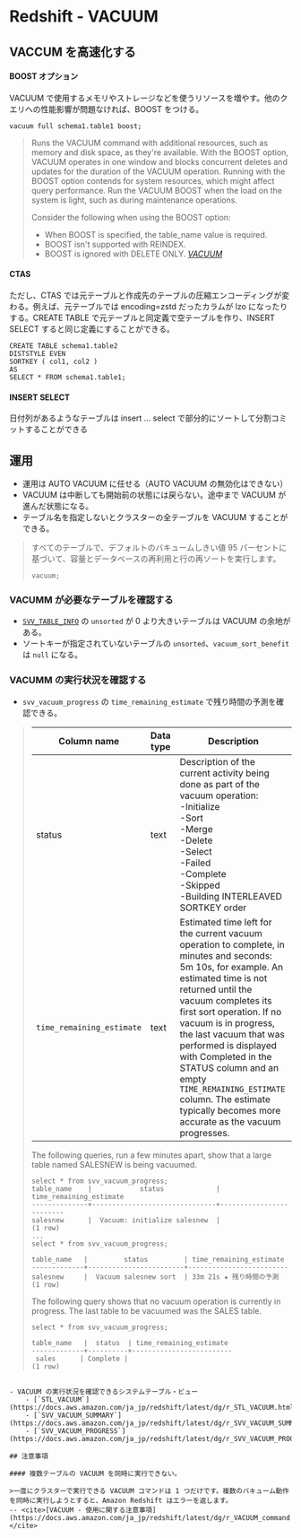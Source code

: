 
# Redshift - VACUUM



## VACCUM を高速化する

#### BOOST オプション

VACUUM で使用するメモリやストレージなどを使うリソースを増やす。他のクエリへの性能影響が問題なければ、BOOST をつける。

```
vacuum full schema1.table1 boost;
```

>Runs the VACUUM command with additional resources, such as memory and disk space, as they're available. With the BOOST option, VACUUM operates in one window and blocks concurrent deletes and updates for the duration of the VACUUM operation. Running with the BOOST option contends for system resources, which might affect query performance. Run the VACUUM BOOST when the load on the system is light, such as during maintenance operations.
>
>Consider the following when using the BOOST option:
>
>- When BOOST is specified, the table_name value is required.
>- BOOST isn't supported with REINDEX.
>- BOOST is ignored with DELETE ONLY.
> <cite>[VACUUM](https://docs.aws.amazon.com/ja_jp/redshift/latest/dg/r_VACUUM_command.html)

#### CTAS

ただし、CTAS では元テーブルと作成先のテーブルの圧縮エンコーディングが変わる。例えば、元テーブルでは encoding=zstd だったカラムが lzo になったりする。CREATE TABLE で元テーブルと同定義で空テーブルを作り、INSERT SELECT すると同じ定義にすることができる。

```
CREATE TABLE schema1.table2 
DISTSTYLE EVEN 
SORTKEY ( col1, col2 )
AS 
SELECT * FROM schema1.table1;
```

#### INSERT SELECT
日付列があるようなテーブルは insert ... select で部分的にソートして分割コミットすることができる

## 運用

- 運用は AUTO VACUUM に任せる（AUTO VACUUM の無効化はできない）
- VACUUM は中断しても開始前の状態には戻らない。途中まで VACUUM が進んだ状態になる。
- テーブル名を指定しないとクラスターの全テーブルを VACUUM することができる。

>すべてのテーブルで、デフォルトのバキュームしきい値 95 パーセントに基づいて、容量とデータベースの再利用と行の再ソートを実行します。
>
>```
>vacuum;
>```

### VACUMM が必要なテーブルを確認する

- [`SVV_TABLE_INFO`](https://docs.aws.amazon.com/ja_jp/redshift/latest/dg/r_SVV_TABLE_INFO.html) の `unsorted` が 0 より大きいテーブルは VACUUM の余地がある。
- ソートキーが指定されていないテーブルの `unsorted`、`vacuum_sort_benefit ` は `null` になる。

### VACUMM の実行状況を確認する

- `svv_vacuum_progress` の `time_remaining_estimate` で残り時間の予測を確認できる。

> | Column name |  Data type  | Description |
> | ---- | ---- | ---- |
> |  status  |  text |  Description of the current activity being done as part of the vacuum operation: <br>-Initialize<br>-Sort<br>-Merge<br>-Delete<br>-Select<br>-Failed<br>-Complete<br>-Skipped<br>-Building INTERLEAVED SORTKEY order |
> | `time_remaining_estimate`  |  text  |  Estimated time left for the current vacuum operation to complete, in minutes and seconds: 5m 10s, for example. An estimated time is not returned until the vacuum completes its first sort operation. If no vacuum is in progress, the last vacuum that was performed is displayed with Completed in the STATUS column and an empty `TIME_REMAINING_ESTIMATE` column. The estimate typically becomes more accurate as the vacuum progresses.  |
>
>
>The following queries, run a few minutes apart, show that a large table named SALESNEW is being vacuumed.
>
> ```
> select * from svv_vacuum_progress;
> table_name    |            status             | time_remaining_estimate
> --------------+-------------------------------+-------------------------
> salesnew      |  Vacuum: initialize salesnew  |
> (1 row)
> ...
> select * from svv_vacuum_progress;
> 
> table_name   |         status         | time_remaining_estimate
> -------------+------------------------+-------------------------
> salesnew     |  Vacuum salesnew sort  | 33m 21s ★ 残り時間の予測
> (1 row)
> ```
>The following query shows that no vacuum operation is currently in progress. The last table to be vacuumed was the SALES table.
>
>```
>select * from svv_vacuum_progress;
>
>table_name   |  status  | time_remaining_estimate
>-------------+----------+-------------------------
>  sales      | Complete |
> (1 row)
```

- VACUUM の実行状況を確認できるシステムテーブル・ビュー
	- [`STL_VACUUM`](https://docs.aws.amazon.com/ja_jp/redshift/latest/dg/r_STL_VACUUM.html)
	- [`SVV_VACUUM_SUMMARY`](https://docs.aws.amazon.com/ja_jp/redshift/latest/dg/r_SVV_VACUUM_SUMMARY.html)
	- [`SVV_VACUUM_PROGRESS`](https://docs.aws.amazon.com/ja_jp/redshift/latest/dg/r_SVV_VACUUM_PROGRESS.html)

## 注意事項

#### 複数テーブルの VACUUM を同時に実行できない。

>一度にクラスターで実行できる VACUUM コマンドは 1 つだけです。複数のバキューム動作を同時に実行しようとすると、Amazon Redshift はエラーを返します。
-- <cite>[VACUUM - 使用に関する注意事項](https://docs.aws.amazon.com/ja_jp/redshift/latest/dg/r_VACUUM_command.html)</cite>


